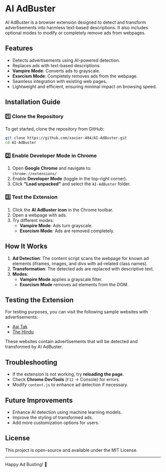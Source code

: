 # AI AdBuster

AI AdBuster is a browser extension designed to detect and transform advertisements into harmless text-based descriptions. It also includes optional modes to modify or completely remove ads from webpages.

## Features

- Detects advertisements using AI-powered detection.
- Replaces ads with text-based descriptions.
- **Vampire Mode**: Converts ads to grayscale.
- **Exorcism Mode**: Completely removes ads from the webpage.
- Seamless integration with existing web pages.
- Lightweight and efficient, ensuring minimal impact on browsing speed.

## Installation Guide

### 1️⃣ Clone the Repository
To get started, clone the repository from GitHub:
```sh
git clone https://github.com/xavier-404/AI-AdBuster.git
cd AI-AdBuster
```

### 2️⃣ Enable Developer Mode in Chrome
1. Open **Google Chrome** and navigate to:  
   `chrome://extensions/`
2. Enable **Developer Mode** (toggle in the top-right corner).
3. Click **"Load unpacked"** and select the `AI-AdBuster` folder.

### 3️⃣ Test the Extension
1. Click the **AI AdBuster icon** in the Chrome toolbar.
2. Open a webpage with ads.
3. Try different modes:
   - **Vampire Mode**: Ads turn grayscale.
   - **Exorcism Mode**: Ads are removed completely.

## How It Works

1. **Ad Detection**: The content script scans the webpage for known ad elements (iframes, images, and divs with ad-related class names).
2. **Transformation**: The detected ads are replaced with descriptive text.
3. **Modes**:
   - **Vampire Mode** applies a grayscale filter.
   - **Exorcism Mode** removes ad elements from the DOM.

## Testing the Extension

For testing purposes, you can visit the following sample websites with advertisements:
- [Aaj Tak](https://www.aajtak.in/)
- [The Hindu](https://www.thehindu.com/)

These websites contain advertisements that will be detected and transformed by AI AdBuster.

## Troubleshooting

- If the extension is not working, try **reloading the page**.
- Check **Chrome DevTools** (`F12` → Console) for errors.
- Modify `content.js` to enhance ad detection if necessary.

## Future Improvements

- Enhance AI detection using machine learning models.
- Improve the styling of transformed ads.
- Add more customization options for users.

## License

This project is open-source and available under the MIT License.

---

Happy Ad Busting! 🚀


